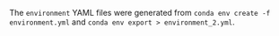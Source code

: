 The `environment` YAML files were generated from `conda env create -f environment.yml` and `conda env export > environment_2.yml`.

